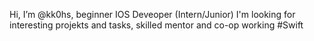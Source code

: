 Hi, I’m @kk0hs, beginner IOS Deveoper (Intern/Junior)
I'm looking for interesting projekts and tasks, skilled mentor and co-op working
#Swift

